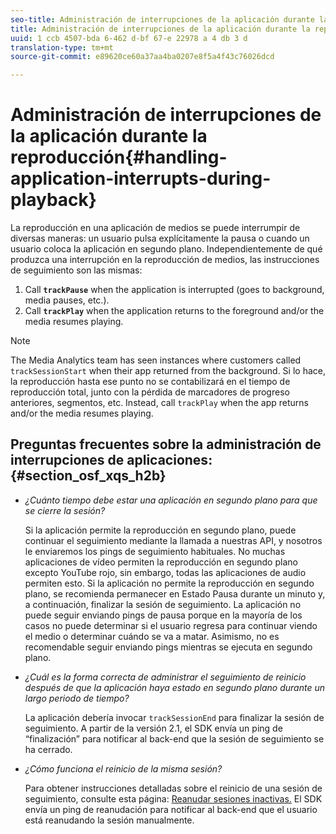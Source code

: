 ```yaml
---
seo-title: Administración de interrupciones de la aplicación durante la reproducción
title: Administración de interrupciones de la aplicación durante la reproducción
uuid: 1 ccb 4507-bda 6-462 d-bf 67-e 22978 a 4 db 3 d
translation-type: tm+mt
source-git-commit: e89620ce60a37aa4ba0207e8f5a4f43c76026dcd

---
```



# Administración de interrupciones de la aplicación durante la reproducción{#handling-application-interrupts-during-playback}

La reproducción en una aplicación de medios se puede interrumpir de diversas maneras: un usuario pulsa explícitamente la pausa o cuando un usuario coloca la aplicación en segundo plano. Independientemente de qué produzca una interrupción en la reproducción de medios, las instrucciones de seguimiento son las mismas:

1. Call **`trackPause`** when the application is interrupted (goes to background, media pauses, etc.).
1. Call **`trackPlay`** when the application returns to the foreground and/or the media resumes playing.

>[!NOTE]
>
>The Media Analytics team has seen instances where customers called `trackSessionStart` when their app returned from the background. Si lo hace, la reproducción hasta ese punto no se contabilizará en el tiempo de reproducción total, junto con la pérdida de marcadores de progreso anteriores, segmentos, etc. Instead, call `trackPlay` when the app returns and/or the media resumes playing.

## Preguntas frecuentes sobre la administración de interrupciones de aplicaciones: {#section_osf_xqs_h2b}

* _¿Cuánto tiempo debe estar una aplicación en segundo plano para que se cierre la sesión?_

   Si la aplicación permite la reproducción en segundo plano, puede continuar el seguimiento mediante la llamada a nuestras API, y nosotros le enviaremos los pings de seguimiento habituales. No muchas aplicaciones de vídeo permiten la reproducción en segundo plano excepto YouTube rojo, sin embargo, todas las aplicaciones de audio permiten esto. Si la aplicación no permite la reproducción en segundo plano, se recomienda permanecer en Estado Pausa durante un minuto y, a continuación, finalizar la sesión de seguimiento. La aplicación no puede seguir enviando pings de pausa porque en la mayoría de los casos no puede determinar si el usuario regresa para continuar viendo el medio o determinar cuándo se va a matar. Asimismo, no es recomendable seguir enviando pings mientras se ejecuta en segundo plano.

* _¿Cuál es la forma correcta de administrar el seguimiento de reinicio después de que la aplicación haya estado en segundo plano durante un largo periodo de tiempo?_

   La aplicación debería invocar `trackSessionEnd` para finalizar la sesión de seguimiento. A partir de la versión 2.1, el SDK envía un ping de “finalización” para notificar al back-end que la sesión de seguimiento se ha cerrado.

* _¿Cómo funciona el reinicio de la misma sesión?_

   Para obtener instrucciones detalladas sobre el reinicio de una sesión de seguimiento, consulte esta página: [Reanudar sesiones inactivas.](/help/sdk-implement/cookbook/resuming-inactive.md) El SDK envía un ping de reanudación para notificar al back-end que el usuario está reanudando la sesión manualmente.

